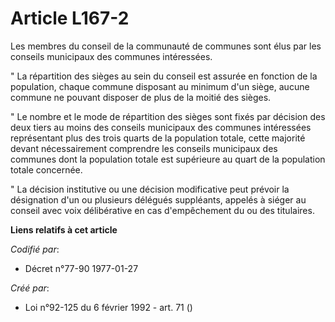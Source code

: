 # Article L167-2

Les membres du conseil de la communauté de communes sont élus par les conseils municipaux des communes intéressées.

" La répartition des sièges au sein du conseil est assurée en fonction de la population, chaque commune disposant au minimum
d'un siège, aucune commune ne pouvant disposer de plus de la moitié des sièges.

" Le nombre et le mode de répartition des sièges sont fixés par décision des deux tiers au moins des conseils municipaux des
communes intéressées représentant plus des trois quarts de la population totale, cette majorité devant nécessairement
comprendre les conseils municipaux des communes dont la population totale est supérieure au quart de la population totale
concernée.

" La décision institutive ou une décision modificative peut prévoir la désignation d'un ou plusieurs délégués suppléants,
appelés à siéger au conseil avec voix délibérative en cas d'empêchement du ou des titulaires.

**Liens relatifs à cet article**

_Codifié par_:

  - Décret n°77-90 1977-01-27

_Créé par_:

  - Loi n°92-125 du 6 février 1992 - art. 71 ()
